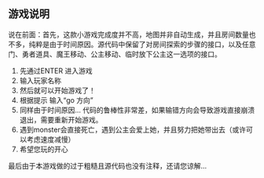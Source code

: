 ## 游戏说明

说在前面：首先，这款小游戏完成度并不高，地图并非自动生成，并且房间数量也不多，纯粹是由于时间原因。源代码中保留了对房间探索的步骤的接口，以及任意门、勇者道具、魔王移动、公主移动、临时放下公主这一选项的接口。





1. 先通过ENTER 进入游戏
2. 输入玩家名称
3. 然后就可以开始游戏了！
4. 根据提示  输入“go 方向”
5. 同样由于时间原因... 代码的鲁棒性非常差，如果输错方向会导致游戏直接崩溃退出，需要重新开始游戏。
6. 遇到monster会直接死亡，遇到公主会爱上她，并且努力把她带出去（或许可以考虑速度减慢）
7. 希望您玩的开心

最后由于本游戏做的过于粗糙且源代码也没有注释，还请您谅解...